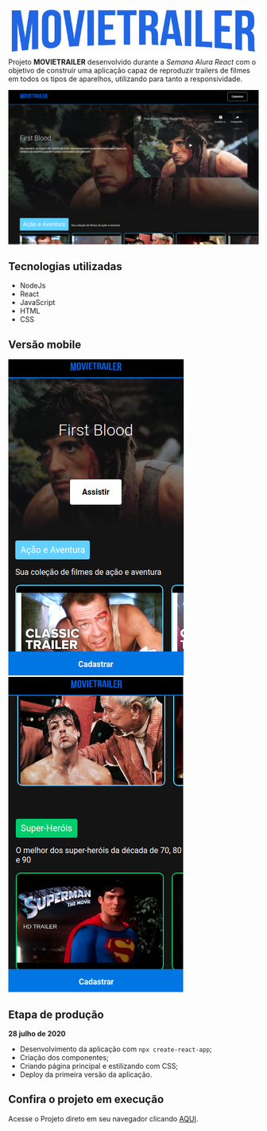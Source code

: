 ![enter image description here](https://github.com/thiagohrcosta/Imersao-React/blob/master/arquivos/logo.png?raw=true)
Projeto **MOVIETRAILER** desenvolvido durante a *Semana Alura React* com o objetivo de construir uma aplicação capaz de reproduzir trailers de filmes em todos os tipos de aparelhos, utilizando para tanto a responsividade.

![enter image description here](https://github.com/thiagohrcosta/Imersao-React/blob/master/arquivos/movieTrailerScreen1.png?raw=true)

## Tecnologias utilizadas
- NodeJs
- React
- JavaScript
- HTML
- CSS

## Versão mobile
![enter image description here](https://github.com/thiagohrcosta/Imersao-React/blob/master/arquivos/movietrailer1.png?raw=true)  ![enter image description here](https://github.com/thiagohrcosta/Imersao-React/blob/master/arquivos/movietrailer2.png?raw=true) 

## Etapa de produção
**28 julho de 2020**
- Desenvolvimento da aplicação com `npx create-react-app`;
- Criação dos componentes;
- Criando página principal e estilizando com CSS;
- Deploy da primeira versão da aplicação.

## Confira o projeto em execução
Acesse o Projeto direto em seu navegador clicando [AQUI](https://imersao-react-snowy.vercel.app/).